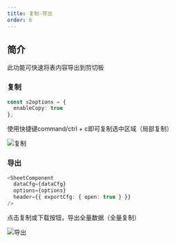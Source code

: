 ```yaml
---
title: 复制-导出
order: 6
---
```


## 简介

此功能可快速将表内容导出到剪切板

### 复制

```typescript
const s2options = {
  enableCopy: true
};
```

使用快捷键command/ctrl + c即可复制选中区域（局部复制）

![复制](https://gw.alipayobjects.com/mdn/rms_56cbb2/afts/img/A*oL8_S5zBKSYAAAAAAAAAAAAAARQnAQ)

### 导出

```typescript
<SheetComponent
  dataCfg={dataCfg}
  options={options}
  header={{ exportCfg: { open: true } }}
/>
```

点击复制或下载按钮，导出全量数据（全量复制）

![导出](https://gw.alipayobjects.com/mdn/rms_56cbb2/afts/img/A*d0CqRY6M3yMAAAAAAAAAAAAAARQnAQ)
